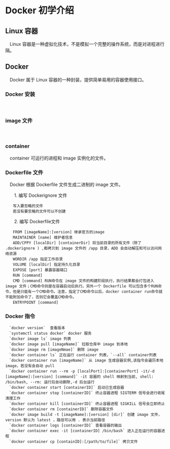 # Docker 初学介绍
## Linux 容器
　Linux 容器是一种虚拟化技术，不是模拟一个完整的操作系统，而是对进程进行隔。  
## Docker
　Docker 属于 Linux 容器的一种封装，提供简单易用的容器使用接口。  
### Docker 安装
　
### image 文件
　
### container 
　container 可运行的进程和 image 实例化的文件。  

### Dockerfile 文件
　Docker 根据 Dockerfile 文件生成二进制的 image 文件。  
 
　　1. 编写 Dockerignore 文件    
```  
　　写入要忽略的文件  
　　若没有要忽略的文件可以不创建  
```
　　2. 编写 Dockerfile文件  
```
　　FROM [imageName]:[version] 继承官方的image
　　MAINTAINER [name] 维护者信息
　　ADD/CPPY [localDir] [containerDir] 将当前目录的所有文件（除了 .dockerignore ) ,都拷贝到 image 文件的 /app 目录，ADD 会自动解压和可以访问网络资源
　　WORDIR /app 指定工作目录
　　VOLUME [localDir] 指定持久化目录
　　EXPOSE [port] 暴露容器端口
　　RUN [command]
　　CMD [command] RUN命令在 image 文件的构建阶段执行，执行结果都会打包进入 image 文件；CMD命令则是在容器启动后执行。另外一个 Dockerfile 可以包含多个RUN命令，但是只能有一个CMD命令。注意，指定了CMD命令以后，docker container run命令就不能附加命令了，否则它会覆盖CMD命令。
　　ENTRYPOINT [command] 
```  

### Docker 指令  
```
　`docker version`  查看版本  
　`systemctl status docker` docker 服务  
　`docker image ls` image 列表  
　`docker image pull [imageName]` 拉取仓库中 image 到本地  
　`docker image rm [imageNmae]` 删除 image  
　`docker container ls` 正在运行 container 列表，`--all` container列表  
　`docker container run [imageName]` 从 image 生成容器实例,该指令会遍历本地 image，若没有会自动 pull  
　`docker container run --rm -p [localPort]:[containerPort] -it/-d [imageName]:[version] [command]` -it 容器的 shell 映射到当前, shell: /bin/bash, --rm: 运行后自动删除,-d 后台运行 
　`docker container start [containerID]` 启动已生成容器  
　`docker container stop [containerID]` 终止容器进程 SIGTERM 信号会进行收尾清理工作  
　`docker container kill [containerID]` 终止容器进程 SIGKILL 信号会立即终止  
　`docker container rm [containerID]` 删除容器文件  
　`docker image build -t [imageName]:[version] [dir]` 创建 image 文件，version 默认为 latest ，路径可以用 . 表示当前路径  
　`docker container logs [containerID]` 查看容器的输出  
　`docker container exec -it [containerID] /bin/bash` 进入正在运行的容器进程  
　`docker container cp [containID]:[/path/to/file]` 拷贝文件  
```
